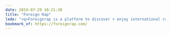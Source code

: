 ```yaml
---
date: 2019-07-29 10:21:30
title: "Foreign Rap"
lede: "<q>Foreignrap is a platform to discover + enjoy international rap music. Run by enthusiasts, we share sounds from across the world for you to enjoy 🙏</q>"
bookmark_of: https://foreignrap.com/
---
```

